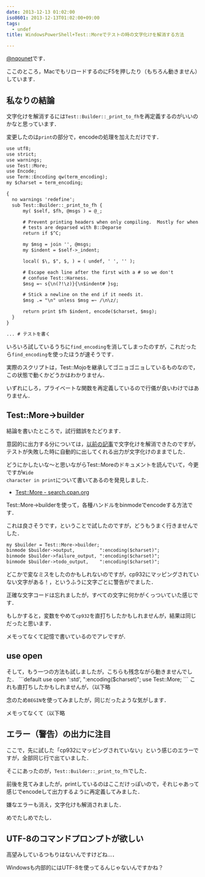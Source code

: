 ```yaml
---
date: 2013-12-13 01:02:00
iso8601: 2013-12-13T01:02:00+09:00
tags:
  - undef
title: WindowsPowerShell+Test::Moreでテストの時の文字化けを解消する方法

---
```


<a href="https://twitter.com/nqounet">@nqounet</a>です．

ここのところ，MacでもリロードするのにF5を押したり（もちろん動きません）しています．

<h2>私なりの結論</h2>
文字化けを解消するには<code>Test::Builder::_print_to_fh</code>を再定義するのがいいのかなと思っています．

変更したのは<code>print</code>の部分で，encodeの処理を加えただけです．
```default
use utf8;
use strict;
use warnings;
use Test::More;
use Encode;
use Term::Encoding qw(term_encoding);
my $charset = term_encoding;

{
  no warnings 'redefine';
  sub Test::Builder::_print_to_fh {
      my( $self, $fh, @msgs ) = @_;

      # Prevent printing headers when only compiling.  Mostly for when
      # tests are deparsed with B::Deparse
      return if $^C;

      my $msg = join '', @msgs;
      my $indent = $self->_indent;

      local( $\, $", $, ) = ( undef, ' ', '' );

      # Escape each line after the first with a # so we don't
      # confuse Test::Harness.
      $msg =~ s{\n(?!\z)}{\n$indent# }sg;

      # Stick a newline on the end if it needs it.
      $msg .= "\n" unless $msg =~ /\n\z/;

      return print $fh $indent, encode($charset, $msg);
  }
}

... # テストを書く
```
いろいろ試しているうちに<code>find_encoding</code>を消してしまったのすが，これだったら<code>find_encoding</code>を使ったほうが速そうです．

実際のスクリプトは，Test::Mojoを継承してゴニョゴニョしているものなので，この状態で動くかどうかはわかりません．

いずれにしろ，プライベートな関数を再定義しているので行儀が良いわけではありません．
<h2>Test::More->builder</h2>
結論を書いたところで，試行錯誤をたどります．

意図的に出力する分については，<a href="https://www.nqou.net/2013/11/29/001900" title="WindowsはPowerShellを使ってもUTF-8が使えないのか…という諦め">以前の記事</a>で文字化けを解消できたのですが，テストが失敗した時に自動的に出してくれる出力が文字化けのままでした．

どうにかしたいな〜と思いながらTest::Moreのドキュメントを読んでいて，今更ですが<code>Wide character in print</code>について書いてあるのを発見しました．
<ul>
	<li><a href="http://search.cpan.org/dist/Test-Simple/lib/Test/More.pm#CAVEATS_and_NOTES">Test::More - search.cpan.org</a></li>
</ul>
Test::More->builderを使って，各種ハンドルをbinmodeでencodeする方法です．

これは良さそうです，ということで試したのですが，どうもうまく行きませんでした．
```default
my $builder = Test::More->builder;
binmode $builder->output,         ":encoding($charset)";
binmode $builder->failure_output, ":encoding($charset)";
binmode $builder->todo_output,    ":encoding($charset)";
```
どこかで変なミスをしたのかもしれないのですが，cp932にマッピングされていない文字がある！，というふうに文字ごとに警告がでました．

正確な文字コードは忘れましたが，すべての文字に何かがくっついていた感じです．

もしかすると，変数をやめて<code>cp932</code>を直打ちしたかもしれませんが，結果は同じだったと思います．

メモってなくて記憶で書いているのでアレですが．
<h2>use open</h2>
そして，もう一つの方法も試しましたが，こちらも残念ながら動きませんでした．
```default
use open ':std', ":encoding($charset)";
use Test::More;
```
これも直打ちしたかもしれませんが，（以下略

念のため<code>BEGIN</code>を使ってみましたが，同じだったような気がします．

メモってなくて（以下略
<h2>エラー（警告）の出力に注目</h2>
ここで，先に試した「cp932にマッピングされていない」という感じのエラーですが，全部同じ行で出ていました．

そこにあったのが，<code>Test::Builder::_print_to_fh</code>でした．

前後を見てみましたが，printしているのはここだけっぽいので，それじゃあって感じでencodeして出力するように再定義してみました．

嫌なエラーも消え，文字化けも解消されました．

めでたしめでたし．
<h2>UTF-8のコマンドプロンプトが欲しい</h2>
高望みしているつもりはないんですけどね…．

Windowsも内部的にはUTF-8を使ってるんじゃないんですかね？    	
